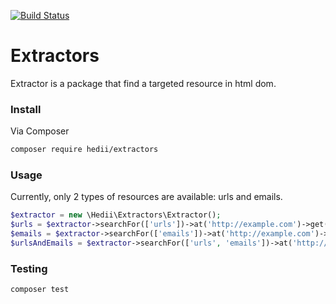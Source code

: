 [![Build Status](https://travis-ci.org/hedii/extractors.svg?branch=master)](https://travis-ci.org/hedii/extractors)

# Extractors

Extractor is a package that find a targeted resource in html dom.

### Install

Via Composer

``` bash
composer require hedii/extractors
```

### Usage

Currently, only 2 types of resources are available: urls and emails.

``` php
$extractor = new \Hedii\Extractors\Extractor();
$urls = $extractor->searchFor(['urls'])->at('http://example.com')->get();
$emails = $extractor->searchFor(['emails'])->at('http://example.com')->get();
$urlsAndEmails = $extractor->searchFor(['urls', 'emails'])->at('http://example.com')->get();
```


### Testing

``` bash
composer test
```

